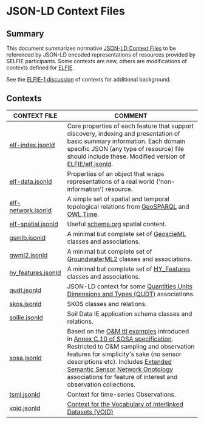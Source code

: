# JSON-LD Context Files

## Summary
This document summarizes normative [JSON-LD Context
Files](https://www.w3.org/TR/json-ld/#the-context) to be referenced by
JSON-LD encoded representations of resources provided by SELFIE participants.
Some contexts are new, others are modifications of contexts defined for 
[ELFIE](https://github.com/opengeospatial/ELFIE).  

See the [ELFIE-1 discussion](https://opengeospatial.github.io/ELFIE/json-ld/)
of contexts for additional background.

## Contexts

| CONTEXT FILE | COMMENT | 
| ------------ | ------- | 
| [elf-index.jsonld](https://opengeospatial.github.io/ELFIE/contexts/elfie-2/elf-index.jsonld) | Core properties of each feature that support discovery, indexing and presentation of basic summary information. Each domain specific JSON (any type of resource) file should include these. Modified version of [ELFIE/elf.jsonld](https://opengeospatial.github.io/ELFIE/json-ld/elf.jsonld).  |
| [elf-data.jsonld](https://opengeospatial.github.io/ELFIE/contexts/elfie-2/elf-data.jsonld) | Properties of an object that wraps representations of a real world ('non-information') resource. |
| [elf-network.jsonld](https://opengeospatial.github.io/ELFIE/contexts/elfie-2/elf-network.jsonld) | A simple set of spatial and temporal topological relations from [GeoSPARQL](https://www.opengeospatial.org/standards/geosparql) and [OWL Time](https://www.w3.org/TR/owl-time/). |
| [elf-spatial.jsonld](https://opengeospatial.github.io/ELFIE/contexts/elfie-2/elf-spatial.jsonld) | Useful [schema.org](https://schema.org) spatial content. |
| [gsmlb.jsonld](https://opengeospatial.github.io/ELFIE/contexts/elfie-2/gsmlb.jsonld) | A minimal but complete set of [GeoscieML](https://www.opengeospatial.org/standards/geosciml) classes and associations. |
| [gwml2.jsonld](https://opengeospatial.github.io/ELFIE/contexts/elfie-2/gwml2.jsonld) | A minimal but complete set of [GroundwaterML2](https://www.opengeospatial.org/standards/gwml2) classes and associations. |
| [hy_features.jsonld](https://opengeospatial.github.io/ELFIE/contexts/elfie-2/hy_features.jsonld) | A minimal but complete set of [HY\_Features](https://www.opengeospatial.org/standards/waterml) classes and associations. |
| [qudt.jsonld](https://opengeospatial.github.io/ELFIE/contexts/elfie-2/qudt.jsonld) | JSON-LD context for some [Quantities Units Dimensions and Types (QUDT)](http://qudt.org/) associations. |
| [skos.jsonld](https://opengeospatial.github.io/ELFIE/contexts/elfie-2/skos.jsonld) | SKOS classes and relations. |
| [soilie.jsonld](https://opengeospatial.github.io/ELFIE/contexts/elfie-2/soilie.jsonld) | Soil Data IE application schema classes and relations. |
| [sosa.jsonld](https://opengeospatial.github.io/ELFIE/contexts/elfie-2/sosa.jsonld) | Based on the [O&M ttl examples](https://www.w3.org/TR/vocab-ssn/integrated/examples/om-20.ttl) introduced in [Annex C.10 of SOSA specification](https://www.w3.org/TR/vocab-ssn/#omxml-examples). Restricted to O&M sampling and observation features for simplicity's sake (no sensor descriptions etc). Includes [Extended Semantic Sensor Network Onotology](https://www.w3.org/TR/vocab-ssn-ext/) associations for feature of interest and observation collections. |
| [tsml.jsonld](https://opengeospatial.github.io/ELFIE/contexts/elfie-2/tsml.jsonld) | Context for time-series Observations. |
| [void.jsonld](https://opengeospatial.github.io/ELFIE/contexts/elfie-2/void.jsonld) | [Context for the Vocabulary of Interlinked Datasets (VOID)](http://rdfs.org/ns/void) |
